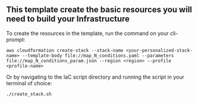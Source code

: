 ## This template create the basic resources you will need to build your Infrastructure

To create the resources in the template, run the command on your cli-prompt:
```
aws cloudformation create-stack --stack-name <your-personalized-stack-name> --template-body file://map_N_conditions.yaml --parameters file://map_N_conditions_param.json --region <region> --profile <profile-name>

```

Or by navigating to the IaC script directory and running the script in your terminal of choice:
```
./create_stack.sh
```

